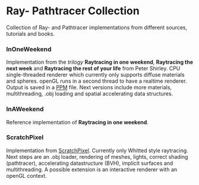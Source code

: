 
Ray- Pathtracer Collection
===

Collection of Ray- and Pathtracer implementations from different sources, tutorials and books.

### InOneWeekend
Implementation from the *trilogy* **Raytracing in one weekend**, **Raytracing the next week** and **Raytracing the rest of your life** from Peter Shirley.
CPU single-threaded renderer which currently only supports diffuse materials and spheres. openGL runs in a second thread to have a realtime renderer. Output is saved in a [PPM](http://netpbm.sourceforge.net/doc/ppm.html) file. Next versions include more materials, multithreading, .obj loading and spatial accelerating data structures.

### InAWeekend
Reference implementation of **Raytracing in one weekend**. 

### ScratchPixel
Implementation from [ScratchPixel](www.scratchpixel.com.com). Currently only Whitted style raytracing. Next steps are an .obj loader, rendering of meshes, lights, correct shading (pathtracer), accelerating datastructure (BVH), implicit surfaces and multithreading. A possible extension is an interactive renderer with an openGL context. 